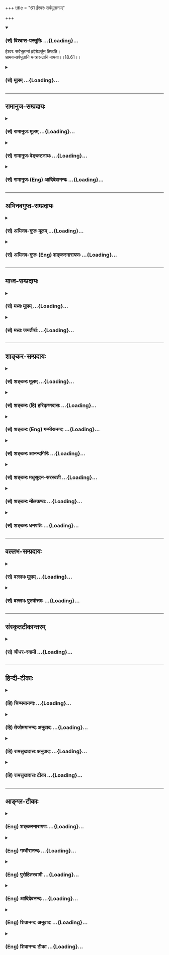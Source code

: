 +++
title = "61 ईश्वरः सर्वभूतानाम्"

+++
<div class="js_include" newlevelforh1="3" title="(सं) विश्वास-प्रस्तुतिः" unfilled url="/purANam_vaiShNavam/mahAbhAratam/06-bhIShma-parva/03-bhagavad-gItA-parva/saMskRtam/vishvAsa-prastutiH/18_moxa-saMnyAsa-yogaH/61_IshvaraH_sarvabhU.md">
<details open><summary><h3>(सं) विश्वास-प्रस्तुतिः ...{Loading}...</h3></summary>

ईश्वरः सर्वभूतानां हृद्देशेऽर्जुन तिष्ठति।  
भ्रामयन्सर्वभूतानि यन्त्रारूढानि मायया।।18.61।।
</details>
</div>
<div class="js_include collapsed" newlevelforh1="3" title="(सं) मूलम्" unfilled url="/purANam_vaiShNavam/mahAbhAratam/06-bhIShma-parva/03-bhagavad-gItA-parva/saMskRtam/mUlam/18_moxa-saMnyAsa-yogaH/61_IshvaraH_sarvabhU.md">
<details><summary><h3>(सं) मूलम् ...{Loading}...</h3></summary>

ईश्वरः सर्वभूतानां हृद्देशेऽर्जुन तिष्ठति।  
भ्रामयन्सर्वभूतानि यन्त्रारूढानि मायया।।18.61।।
</details>
</div>


_________________
## रामानुज-सम्प्रदायः
<div class="js_include collapsed" newlevelforh1="3" title="(सं) रामानुजः मूलम्" unfilled url="/purANam_vaiShNavam/mahAbhAratam/06-bhIShma-parva/03-bhagavad-gItA-parva/saMskRtam/rAmAnujaH/mUlam/18_moxa-saMnyAsa-yogaH/61_IshvaraH_sarvabhU.md">
<details><summary><h3>(सं) रामानुजः मूलम् ...{Loading}...</h3></summary>

।।18.61।।**ईश्वरः** सर्वनियमनशीलो वासुदेवः **सर्वभूतानां हृद्देशे**
सकलप्रवृत्तिनिवृत्तिमूलज्ञानोदये देशे **तिष्ठति।** कथं किं कुर्वन्
तिष्ठति**यन्त्रारूढानि सर्वभूतानि मायया भ्रामयन्** स्वेन एव निर्मितं
देहेन्द्रियावस्थप्रकृत्याख्यं यन्त्रम् आरूढानि सर्वभूतानि स्वकीयया
सत्त्वादिगुणमय्या मायया गुणानुगुणं प्रवर्तयन् तिष्ठति इत्यर्थः। पूर्वम्
अपि एतद् उक्तम्सर्वस्य चाहं हृदि सन्निविष्टो मत्तः स्मृतिर्ज्ञानमपोहनं च
(गीता 15।15) इतिमत्तः सर्वं प्रवर्तते (गीता 10।8) इति च। श्रुतिश्च -- य
आत्मनि तिष्ठन् (शत0 ब्रा0 1।13।1) इत्यादिका। एतन्मायानिवृत्तिहेतुम् आह --

</details>
</div>
<div class="js_include collapsed" newlevelforh1="3" title="(सं) रामानुजः वेङ्कटनाथः" unfilled url="/purANam_vaiShNavam/mahAbhAratam/06-bhIShma-parva/03-bhagavad-gItA-parva/saMskRtam/rAmAnujaH/venkaTanAthaH/18_moxa-saMnyAsa-yogaH/61_IshvaraH_sarvabhU.md">
<details><summary><h3>(सं) रामानुजः वेङ्कटनाथः ...{Loading}...</h3></summary>

  
  
।।18.61।। उक्तार्थस्थापनाय त्वय्युदासीने कथमहं प्रवर्तेय तथात्वे वा कथं
तव सर्वहेतुत्वं इति चोद्यम्ईश्वरः इति श्लोकेन परिह्रियत इत्याह -- सर्वं
हीति। उक्तं स्वभावपारतन्त्र्यमपि मत्प्रयुक्तम् मम च साधारणकारणत्वान्न
कश्चिद्विरोध इति भावः। ईश्वरशब्दस्यात्रेन्द्रादिशब्दवत्
अर्वाचीनेश्वरविषयरूढिशङ्कापरिहाराय यौगिकमर्थमन्वर्थसमाख्यया
स्थापयतिसर्वनियमनशीलो वासुदेव इति। सापेक्षनिरपेक्षयोर्निरपेक्षसम्प्रत्ययः
इति न्यायादीश्वरत्वस्य सर्वविषयत्वं सिद्धम्। तस्य च व्याप्तिमूलत्वं
वासुदेवशब्देन दर्शितम्। वक्तृविषयत्वज्ञापनाय वासुदेवशब्दः।
सर्वेश्वरेणमया इति ह्यधस्ताद्दर्शितम्। सर्वव्याप्तस्य हृद्देशे
विशेषस्थितिवचनं किमर्थं इत्यत आह --
सकलप्रवृत्तिनिवृत्तिमूलज्ञानोदयप्रदेश इति। एतेन हृदयस्थितेःभ्रामयन्
इत्यत्रोपयोगो दर्शितः। ,कथमित्युपकरणाभिप्रायम्मायया इति हि तदुत्तरम्। किं
कुर्वन्निति -- ईश्वरशब्देन नियन्तृतैकनिरूपणीयतया प्रतिपन्नोऽसौ कीदृशं
नियमनं कुर्वन्नित्यर्थः। यन्त्र इत्यादिभ्रामयन् इत्यन्तमेकं वाक्यं
प्रश्नवाक्यादाकृष्टेन तिष्ठतिनाऽन्वेतव्यम्। प्रागुक्तसर्वपरामर्शेन
यन्त्रमायादिशब्दानामर्थं विवृणोति -- स्वेनैव निर्मितमित्यादिना।
भूतशब्देन; हृत्प्रदेशनिर्देशेन; पुरुषप्रवृत्तिविशेषानुगुण्यात्;
अर्थस्वभावेन च यन्त्रशब्दोऽत्र देहेन्द्रियसङ्घातविशेषविषयः। महतः
परमव्यक्तशब्देन निर्दिष्टम्; तत्रैव च शरीरं रथमेव च \[कठो.3।3\] इति
रथाख्ययन्त्रत्वेन रूपितमिति ज्ञापनाय -- देहेन्द्रियावस्थं
प्रकृत्याख्यमित्युक्तम्। तथा च श्रूयते -- सर्वाजीवे सर्वसंस्थे भ्रमन्ते
(बृहन्ते) तस्मिन् हंसो भ्राम्यते ब्रह्मचक्रे। पृथगात्मानं प्रेरितारं च
मत्वा जुष्टस्ततस्तेनामृतत्वमेति \[श्वे.उ.1।6ना.प.9।5\] इति।
एतेनयन्त्रारूढानीव(शां.)इतीवशब्दलोपेन व्याकुर्वन्तो निरस्ताः। स्वकीयेति
-- आदौगुणमयी मम माया \[7।14\] इति ह्युक्तम्। श्रुतिश्च अस्मान्मायी सृजते
विश्वमेतत्तस्मिंश्चान्यो मायया सन्निरुद्धः \[श्वेता.4।9\] मायां तु
प्रकृतिं विद्यान्मायिनं तु महेश्वरम् \[श्वेता.4।10\] इति। जीवस्य
कर्तृत्वादिभङ्गपरिहारायगुणानुगुणमित्युक्तम्। नहि जीवमीश्वरो
भूतावेशन्यायेन प्रवर्तयति; अपितु सत्त्वादिगुणमयान् भावान् पुरस्कृत्य
पूर्वसिद्धवासनाविशेषजनितसङ्गद्वारेणेति न विरोधः। भ्रामयन्;
भ्रमयन्नित्यर्थः। तत्र प्रवृत्तिहेतुतया मोहनमन्तर्नीतं; न तु
शाब्दमित्याह -- प्रवर्तयन्निति। अत्र शब्देन परोक्षव्यपदेशेनापि वक्ता
वासुदेवो निर्दिष्ट इतीममर्थं प्रागुक्तेन द्रढयितुमाह -- पूर्वमपीति। य
आत्मनि तिष्ठन् \[श.ब्रा.14।5।30\] इत्यादिनिर्दिष्टोऽन्तर्यामी
सौबालिक्यामुपनिषदि नारायण इति विशेषितः स एष सर्वभूतान्तरात्माऽपहतपाप्मा
दिव्यो देव एको नारायणः \[सुबालो.7\] इति।  
  

</details>
</div>
<div class="js_include collapsed" newlevelforh1="3" title="(सं) रामानुजः (Eng) आदिदेवानन्दः" unfilled url="/purANam_vaiShNavam/mahAbhAratam/06-bhIShma-parva/03-bhagavad-gItA-parva/saMskRtam/rAmAnujaH/english/AdidevAnandaH/18_moxa-saMnyAsa-yogaH/61_IshvaraH_sarvabhU.md">
<details><summary><h3>(सं) रामानुजः (Eng) आदिदेवानन्दः ...{Loading}...</h3></summary>

18.61 Lord Vasudeva, who is the ruler over all, lives in 'the heart of
all beings,' i.e., in the region from which arises all knowledge which
is at the root of all secular and spiritual activities. How and doing
what does He exist; He exists enabling, by His Maya (power), 'all beings
who are mounted, as it were, on the machine Prakrti' in the form of body
and senses created by Himself, to act in accordance with their Gunas of
Sattva and others. It was already expressed in 'And I am seated in the
hearts of all. From Me are memory, knowledge and their removal also'
(15.15) and in 'From Me proceed everything' (10.8). The Srutis also
proclaim 'He who, dwelling in the self' (Br. U. Madh., 3.7.22). He now
explains the way to get rid of the Maya:

</details>
</div>


_________________
## अभिनवगुप्त-सम्प्रदायः
<div class="js_include collapsed" newlevelforh1="3" title="(सं) अभिनव-गुप्तः मूलम्" unfilled url="/purANam_vaiShNavam/mahAbhAratam/06-bhIShma-parva/03-bhagavad-gItA-parva/saMskRtam/abhinava-guptaH/mUlam/18_moxa-saMnyAsa-yogaH/61_IshvaraH_sarvabhU.md">
<details><summary><h3>(सं) अभिनव-गुप्तः मूलम् ...{Loading}...</h3></summary>

।।18.61 -- 18.62।। ईश्वर इति। तमेवेति। एष ईश्वरः परमात्मा अवश्यं शरणत्वेन
ग्राह्यः। तत्र हि अधिष्ठातरि कर्तरि +++(omits कर्तरि )+++ बोद्धरि स्वात्ममये
विमृष्टे +++(;N विस्पष्टे )+++ ; न कर्माणि स्थतिभाञ्जि भवन्ति। न हि
निशिततरनखरकोटिविदारितसमदकरिकरटगलितमुक्ताफलनिकरपरिकरप्रकाशितप्रतापमहसि (
omits -- परिकर -- ) सिंहकिशोरके गुहामधितिष्ठति चपलमनसो
विद्रवणमात्रबलशालिनो हरिणपोतकाः +++(K हिरण -- )+++ स्वैरं
स्वव्यापारपरिशीलनापटुभावमवलंबन्ते इति। तमेव शरणं गच्च्छइत्युपक्रम्य
मत्प्रसादात् इति निर्वाहवाक्यमभिदधत् भगवान् परमात्मानम् ईश्वरं वासुदेवं
च एकतया योजयति इति।

</details>
</div>
<div class="js_include collapsed" newlevelforh1="3" title="(सं) अभिनव-गुप्तः (Eng) शङ्करनारायणः" unfilled url="/purANam_vaiShNavam/mahAbhAratam/06-bhIShma-parva/03-bhagavad-gItA-parva/saMskRtam/abhinava-guptaH/english/shankaranArAyaNaH/18_moxa-saMnyAsa-yogaH/61_IshvaraH_sarvabhU.md">
<details><summary><h3>(सं) अभिनव-गुप्तः (Eng) शङ्करनारायणः ...{Loading}...</h3></summary>

18.61 See Comment under 18.62

</details>
</div>


_________________
## माध्व-सम्प्रदायः
<div class="js_include collapsed" newlevelforh1="3" title="(सं) मध्वः मूलम्" unfilled url="/purANam_vaiShNavam/mahAbhAratam/06-bhIShma-parva/03-bhagavad-gItA-parva/saMskRtam/madhvaH/mUlam/18_moxa-saMnyAsa-yogaH/61_IshvaraH_sarvabhU.md">
<details><summary><h3>(सं) मध्वः मूलम् ...{Loading}...</h3></summary>

।।18.61।। Sri Madhvacharya did not comment on this sloka.

</details>
</div>
<div class="js_include collapsed" newlevelforh1="3" title="(सं) मध्वः जयतीर्थः" unfilled url="/purANam_vaiShNavam/mahAbhAratam/06-bhIShma-parva/03-bhagavad-gItA-parva/saMskRtam/madhvaH/jayatIrthaH/18_moxa-saMnyAsa-yogaH/61_IshvaraH_sarvabhU.md">
<details><summary><h3>(सं) मध्वः जयतीर्थः ...{Loading}...</h3></summary>

।।18.61।। Sri Jayatirtha did not comment on this sloka.

</details>
</div>


_________________
## शाङ्कर-सम्प्रदायः
<div class="js_include collapsed" newlevelforh1="3" title="(सं) शङ्करः मूलम्" unfilled url="/purANam_vaiShNavam/mahAbhAratam/06-bhIShma-parva/03-bhagavad-gItA-parva/saMskRtam/shankaraH/mUlam/18_moxa-saMnyAsa-yogaH/61_IshvaraH_sarvabhU.md">
<details><summary><h3>(सं) शङ्करः मूलम् ...{Loading}...</h3></summary>

।।18.61।। -- **ईश्वरः** ईशनशीलः नारायणः **सर्वभूतानां** सर्वप्राणिनां
**हृद्देशे** हृदयदेशे **अर्जुन** शुक्लान्तरात्मस्वभावः विशुद्धान्तःकरणः
-- अहश्च कृष्णमहरर्जुनं च (ऋ. सं. 6।9।1) इति दर्शनात् -- **तिष्ठति**
स्थितिं लभते। तेषु सः कथं तिष्ठतीति; आह -- **भ्रामयन्** भ्रमणं कारयन्
**सर्वभूतानि यन्त्रारूढानि** यन्त्राणि आरूढानि अधिष्ठितानि इव -- इति
इवशब्दः अत्र द्रष्टव्यः -- यथा दारुकृतपुरुषादीनि यन्त्रारूढानि।
**मायया** च्छद्मना भ्रामयन् तिष्ठति इति संबन्धः।।

</details>
</div>
<div class="js_include collapsed" newlevelforh1="3" title="(सं) शङ्करः (हि) हरिकृष्णदासः" unfilled url="/purANam_vaiShNavam/mahAbhAratam/06-bhIShma-parva/03-bhagavad-gItA-parva/saMskRtam/shankaraH/hindI/harikRShNadAsaH/18_moxa-saMnyAsa-yogaH/61_IshvaraH_sarvabhU.md">
<details><summary><h3>(सं) शङ्करः (हि) हरिकृष्णदासः ...{Loading}...</h3></summary>

।।18.61।। क्योंकि --, हे अर्जुन ईश्वर अर्थात् सबका शासन करनेवाला नारायण
समस्त प्राणियोंके हृदयदेशमें स्थित है। जो शुक्ल स्वच्छशुद्ध
अन्तरात्मास्वभाववाला हो अर्थात् पवित्र अन्तःकरणयुक्त हो उसका नाम अर्जुन
है क्योंकि,अहश्च कृष्णमहरर्जुनं च इस कथनमें अर्जुनशब्द शुद्धताका वाचक
देखा गया है। वह ( ईश्वर ) कैसे स्थित है सो कहते हैं -- समस्त
प्राणियोंको; यन्त्रपर आरूढ़ हुईचढ़ी हुई कठपुतलियोंकी भाँति; भ्रमाता हुआ
-- भ्रमण कराता हुआ स्थित है। यहाँ इव ( भाँति ) शब्द अधिक समझना चाहिये;
अर्थात् जैसे यन्त्रपर आरूढ़ कठपुतली आदिको ( खिलाड़ी ) मायासे भ्रमाता हुआ
स्थित रहता है; उसी तरह ईश्वर सबके हृदयमें स्थित है; इस प्रकार इसका
सम्बन्ध है।

</details>
</div>
<div class="js_include collapsed" newlevelforh1="3" title="(सं) शङ्करः (Eng) गम्भीरानन्दः" unfilled url="/purANam_vaiShNavam/mahAbhAratam/06-bhIShma-parva/03-bhagavad-gItA-parva/saMskRtam/shankaraH/english/gambhIrAnandaH/18_moxa-saMnyAsa-yogaH/61_IshvaraH_sarvabhU.md">
<details><summary><h3>(सं) शङ्करः (Eng) गम्भीरानन्दः ...{Loading}...</h3></summary>

18.61 Arjuna, O Arjuna-one whose self is naturally white (pure), i.e.
one possessing a pure internal organ. This follows from the Vedic text,
'The day is dark and the day is arjuna (white) (Rg. 6.9.1). Isvarah, the
Lord , Narayana the Ruler; tisthati, resides, remains seated; hrd-dese,
in the region of the heart; sarva-bhutanam, of all creatures, of all
living beings. How does He reside; In answer the Lord says: bhramayan,
revolving; mayaya, through Maya, through delusion; sarva-bhutani, all
the creatures; as though yantra-arudhani, mounted on a machine-like man'
etc., made of wood, mounted on a machine. The word iva (as though) has
to be thus understood here. Bhramayan, revolving, is to be connected
with tisthati, resides (conveying the idea, 'resides৷৷.while
revolving').

</details>
</div>
<div class="js_include collapsed" newlevelforh1="3" title="(सं) शङ्करः आनन्दगिरिः" unfilled url="/purANam_vaiShNavam/mahAbhAratam/06-bhIShma-parva/03-bhagavad-gItA-parva/saMskRtam/shankaraH/AnandagiriH/18_moxa-saMnyAsa-yogaH/61_IshvaraH_sarvabhU.md">
<details><summary><h3>(सं) शङ्करः आनन्दगिरिः ...{Loading}...</h3></summary>

।।18.61।। इतोऽपि त्वया युद्धं कर्तव्यमेवेत्याह -- **यस्मादिति।**
अर्जुनशब्दस्योक्तार्थत्वे श्रुतिमुदाहरति -- **अहश्चेति।**अहश्च
कृष्णमहरर्जुनं च विवर्तेते रजसी वेद्याभिः इत्यत्र
किंचिदहस्तावत्कृष्णमस्वच्छं कलुषितमिव लक्ष्यते
किंचित्पुनरहरर्जुनमतिस्वच्छं शुद्धस्वभावमुपलभ्यते। एवमर्जुनशब्दस्य
शुक्लशब्दपर्यायतया प्रयोगदर्शनादुक्तार्थत्वमुचितमित्यर्थः।
यन्त्रारूढानीवेति कथमुच्यते तत्राह -- **इवशब्द इति।** तदेव प्रपञ्चयति --
**यथेति।** दारुमयानि यन्त्राणि यथा लौकिको मायावी मायया भ्रामयन्वर्तते
तथेश्वरोऽपि सर्वाणि भूतानि भ्रामयन्नेव हृदये तिष्ठतीत्यर्थः।

</details>
</div>
<div class="js_include collapsed" newlevelforh1="3" title="(सं) शङ्करः मधुसूदन-सरस्वती" unfilled url="/purANam_vaiShNavam/mahAbhAratam/06-bhIShma-parva/03-bhagavad-gItA-parva/saMskRtam/shankaraH/madhusUdana-sarasvatI/18_moxa-saMnyAsa-yogaH/61_IshvaraH_sarvabhU.md">
<details><summary><h3>(सं) शङ्करः मधुसूदन-सरस्वती ...{Loading}...</h3></summary>

।।18.61।। स्वभावाधीनतामुक्त्वेश्वराधीनतां विवृणोति -- ईश्वर इति। ईश्वर
ईशनशीलो नारायणः सर्वान्तर्यामीयः पृथिव्यां तिष्ठन्पृथिव्या अन्तरो यं
पृथिवी न वेद यस्य पृथिवी शरीरं यः पृथिवीमन्तरो यमयति। यच्च
किंचिज्जगत्सर्वं दृश्यते श्रूयतेऽपि वा। अन्तर्बहिश्च तत्सर्वं व्याप्य
नारायणः स्थितः इत्यादिश्रुतिसिद्धः सर्वभूतानां सर्वेषां प्राणिनां
हृद्देशेऽन्तःकरणे तिष्ठति सर्वव्यापकोऽपि तत्राभिव्यज्यते
सप्तद्वीपाधिपतिरिव राम उत्तरकोसलेषु। हेऽर्जुन हे शुक्ल शुद्धान्तःकरण;
एतादृशमीश्वरं त्वं ज्ञातुं योग्योसीति द्योत्यते। किं कुर्वंस्तिष्ठति
भ्रामयन्नितस्ततश्चालयन् सर्वभूतानि परतन्त्राणि मायया छद्मना
यन्त्रारूढानीव सूत्रसंचारादियन्त्रमारूढानि
दारुनिर्मितपुरुषादीन्यत्यन्तपरतन्त्राणि यथा मायावी भ्रामयति
तद्वदित्यर्थशेषः।

</details>
</div>
<div class="js_include collapsed" newlevelforh1="3" title="(सं) शङ्करः नीलकण्ठः" unfilled url="/purANam_vaiShNavam/mahAbhAratam/06-bhIShma-parva/03-bhagavad-gItA-parva/saMskRtam/shankaraH/nIlakaNThaH/18_moxa-saMnyAsa-yogaH/61_IshvaraH_sarvabhU.md">
<details><summary><h3>(सं) शङ्करः नीलकण्ठः ...{Loading}...</h3></summary>

।।18.61।। कोऽसौ परो यद्वशेऽहमस्मीत्यत आह -- **ईश्वर इति।** ईश्वर
ईशनशीलोऽन्तर्यामी पृथिव्यादीनामस्माकं च सर्वभूतानां सर्वप्राणिनां
हृद्देशे बुद्धिगुहायां सर्वप्राणिप्रवर्तकस्तिष्ठति। कीदृशः। सर्वभूतानि
भ्रामयन्नूर्ध्वाधोमार्गेषु संचारयन् काष्ठपुत्तिका इव सूत्रधारः
यन्त्रारूढानि यन्त्रमिव यन्त्रं उत्क्रमणादिसाधनं सर्वप्राणाद्यात्मकं
लिङ्गं तदारूढानि मायया स्वशक्त्या भ्रामयन्निति संबन्धः। हे अर्जुन शुक्ल
विशुद्धान्तःकरण; सेश्वरोऽसीति भावः। अत्राहंकारपूर्वकं यः कर्म करोति यश्च
ईश्वरपरवशोऽहंकरोमीति बुद्ध्या करोति तयोरत्यन्तवैलक्षण्यप्रदर्शनार्थो
मन्त्रो भाष्ये उदाहृतःअहश्च कृष्णमहरर्जुनं च विवर्तेते रजसी वेद्याभिः
इति भारद्वाजार्षंअहश्च कृष्णमहरर्जुनं चइत्याग्निमारुतस्य प्रतिपत् इति
ब्राह्मणेन आग्निमारुते शस्त्रे विनियुक्ता प्रथमेयमृक्। यस्मिन् दिवसे
सोमः सूयते यागार्थं तदेव जन्मसाफल्यदिनं मुख्यमहःशब्दवाच्यम्। अन्यत्तु
दिनमदिनमेव निष्फलत्वात्। तथा च स्मृतिःदशभिर्जन्मभिर्वेदा आधानं
शतजन्मभिः। सहस्रैर्जन्मभिः सोमं ब्राह्मण्यं पातुमर्हति इति सोमयागस्य
दौर्लभ्यं दर्शयति। तदयमहःशब्दः कालवचनोऽपि सौम्ये कर्मणि वर्तते। यथा
दर्शपौर्णमासशब्दौ। तत्रैवं सति अहः यागः कृष्णं अविदुषा कृतं अप्रकाशमिव
भवति। तथाऽहरर्जुनं स्वच्छं तदेव विदुषा कृतं प्रकाशरूपमिव भवति। ते एते
उभे अपि विद्वदविद्वत्कृते अहनी रजसी प्रवृत्तिरूपत्वात् रजोगुणकार्ये अपि
वेद्याभिर्विद्याभिः कर्माङ्गावबद्धोपासनारूपा वा परमेश्वरे
सर्वकर्मार्पणरूपा वा अहंकरोमीत्यभिमानरूपा वा विद्या विज्ञानानि
ताभिर्विवर्तेते वैपरीत्येन वर्तेते। सोपासनं कर्म श्वेतं
परमात्मतत्त्वप्रकाशकं बन्धविच्छेदहेतुः; मूढकृतं कर्म कृष्णं स्वरूपावरकं
बन्धहेतुरित्यर्थः। तदेवं भगवान् पार्थं अर्जुनेति संबोधयन् एतस्य
स्वच्छान्तःकरणत्वद्योतनेन शुक्ले धर्मेऽधिकारं दर्शयति।

</details>
</div>
<div class="js_include collapsed" newlevelforh1="3" title="(सं) शङ्करः धनपतिः" unfilled url="/purANam_vaiShNavam/mahAbhAratam/06-bhIShma-parva/03-bhagavad-gItA-parva/saMskRtam/shankaraH/dhanapatiH/18_moxa-saMnyAsa-yogaH/61_IshvaraH_sarvabhU.md">
<details><summary><h3>(सं) शङ्करः धनपतिः ...{Loading}...</h3></summary>

।।18.61।। स्वभावपारातन्त्र्यमुक्त्वेदानीमन्तर्यामिपारतन्त्र्यमाह। ईश्वर
ईशनशीलः नारायणः सर्वभूतानां सर्वप्राणिनां हृद्देशे तिष्ठति सर्वत्र
स्थितोऽपि हृदयेऽभिवक्ततया तिष्ठति। अहश्च कृष्णमहरर्जुनं च इति श्रुतौ
अर्जुनशब्दस्य शुक्लशब्दापर्यायताय प्रयोगदर्शनात् शुक्लान्तरात्मस्वभावो
विशुद्धन्तःकरणोऽर्जुनस्तं संबोधयन्नर्जुनस्य तवाविवेकेन निबन्धनं
स्वस्वातन्त्र्याध्यारोफणं नोचतम्; किंतु ईश्वरप्रेरितः सर्वं करोमीति
परिज्ञानमिति सूचयति। किं कुर्वन् तिष्ठतीत्याकाङ्क्षायामाह -- भ्रामयन्
भ्रमणं कारयन् सर्वभूतानि यन्त्रारुढानि यन्त्राण्यारुढान्यधिष्ठितानीव यथा
मायावी दारुकृतपुरुषादीनि यन्त्रारुढानि मायया छद्मना भ्रामयंस्तिष्ठति
तद्वदीश्वरो यन्त्रसदृश शरीरारुढानि भूतानीत्यर्थः।

</details>
</div>


_________________
## वल्लभ-सम्प्रदायः
<div class="js_include collapsed" newlevelforh1="3" title="(सं) वल्लभः मूलम्" unfilled url="/purANam_vaiShNavam/mahAbhAratam/06-bhIShma-parva/03-bhagavad-gItA-parva/saMskRtam/vallabhaH/mUlam/18_moxa-saMnyAsa-yogaH/61_IshvaraH_sarvabhU.md">
<details><summary><h3>(सं) वल्लभः मूलम् ...{Loading}...</h3></summary>

।।18.61।। इदानीं प्राकृतभूतजातनियन्तृरूपेण मया सर्वं भूतजातं
प्राकृतकर्मानुगुणलीलया प्रकृत्यनुवर्त्तने नियमितं भवतीति
ब्रह्मसूत्रसिद्धान्तमाह -- ईश्वर इति। ईश्वरः सर्वनियमनशीलो वासुदेवः
सर्वेषां प्राकृतानां भूतानां लीलयोच्चनीचभावेन स्वात्मना सृष्टानां
प्रकृत्या संसृष्टानां आब्रह्मस्तम्बपर्यन्तानां हृद्देशे हृदयाकाशे
तिष्ठति। तत्रान्तर्यामिस्वरूपेण स्थितोऽपि निर्लेप इत्याशयेनेश्वर
इत्युक्तम्। उपाधिस्थाने स्थितस्य तदसंस्पृष्टत्वमीश्वरत्वादित्यर्थः। अतएव
आकाशवत्सर्वगतः \[शां.उ.2।1।3\] एको देवः सर्वभूतेषु गूढः ৷৷. साक्षी चेता
केवलो निर्गुणश्च \[श्वेता.6।11ब्रह्मो.3गोपालो.3।19राधो.4।1\] इति
श्रूयते। स च चेताः स्वयम्प्रकाशकः स्वप्रकाशश्च प्रदीपवत् यन्त्रारूढानि
यन्त्रे इवारूढानि मायया भ्रामयन् भवति। भ्रामणं हि प्रेरणं; यन्त्रं च
स्वनिर्मितं देहेन्द्रियादिरूपं; तत्रारूढांश्चेतनांस्तद्गुणानुगुण्येन
प्रवर्त्तयंस्तिष्ठति। इदं चसर्वस्य चाऽहं हृदि सन्निविष्टः \[15।15\]
इत्यस्य भाष्यरूपम्।

</details>
</div>
<div class="js_include collapsed" newlevelforh1="3" title="(सं) वल्लभः पुरुषोत्तमः" unfilled url="/purANam_vaiShNavam/mahAbhAratam/06-bhIShma-parva/03-bhagavad-gItA-parva/saMskRtam/vallabhaH/puruShottamaH/18_moxa-saMnyAsa-yogaH/61_IshvaraH_sarvabhU.md">
<details><summary><h3>(सं) वल्लभः पुरुषोत्तमः ...{Loading}...</h3></summary>

  
  
।।18.61।। नन्वीश्वराज्ञाव्यतिरेकेण प्रकृतिकर्मणोः कथं तथात्वं इत्यत आह --
ईश्वर इति। हे अर्जुन वृक्षजातीयनामत्वेन ज्ञानानर्ह ईश्वरो
नियामकस्तत्त्वेन सर्वभूतानां हृद्देशे हृदयमध्ये तिष्ठति मायया सर्वभूतानि
यन्त्रारूढानि शरीरारूढानि भ्रामयँस्तिष्ठति यथा दारुयन्त्रारूढानि
कृत्रिमभूतानि सूत्रधारश्चालयति तथा मायया भ्रामयंस्तिष्ठतीति वाऽर्थः। अत
ईश्वरप्रेरितानेव प्रकृतिः कर्म च साधकतया प्रेरयतीत्यर्थः।  
  

</details>
</div>


_________________
## संस्कृतटीकान्तरम्
<div class="js_include collapsed" newlevelforh1="3" title="(सं) श्रीधर-स्वामी" unfilled url="/purANam_vaiShNavam/mahAbhAratam/06-bhIShma-parva/03-bhagavad-gItA-parva/saMskRtam/shrIdhara-svAmI/18_moxa-saMnyAsa-yogaH/61_IshvaraH_sarvabhU.md">
<details><summary><h3>(सं) श्रीधर-स्वामी ...{Loading}...</h3></summary>

।।18.61।। तदेवं श्लोकद्वयेन साङ्ख्यादिमतेन प्रकृतिपारतन्त्र्यं
स्वभावपारतन्त्र्यं कर्मपारतन्त्र्यं चोक्तम्। इदानीं स्वमतमाह **-- ईश्वर
इति द्वाभ्याम्।** सर्वभूतानां हृदयमध्ये ईश्वरोऽन्तर्यामी तिष्ठति। किं
कुर्वन् सर्वाणि भूतानि मायया निजशक्त्या भ्रामयन् तत्तत्कर्मसु प्रवर्तयन्
यथा दारुयन्त्रमारूढानि कृत्रिमाणि भूतानि सूत्रधारो लोके भ्रामयति
तद्वदित्यर्थः। यद्वा यन्त्राणि शरीराणि आरूढानि भूतानि देहाभिमानिनो
जीवान् भ्रामयन्नित्यर्थः। तथाच श्वेताश्वतराणां मन्त्रःएको देवः
सर्वभूतेषु गूढः सर्वव्यापी सर्वभूतान्तरात्मा। कर्माध्यक्षः
सर्वभूताधिवासः साक्षी चेता केवलो निर्गुणश्च इति। अन्तर्यामिब्राह्मणं चय
आत्मनि तिष्ठन्नात्मानमन्तरो यमयति यमात्मा न वेद यस्यात्मा शरीरं एष त
आत्मान्तर्याम्यमृतः इत्यादि।

</details>
</div>


_________________
## हिन्दी-टीकाः
<div class="js_include collapsed" newlevelforh1="3" title="(हि) चिन्मयानन्दः" unfilled url="/purANam_vaiShNavam/mahAbhAratam/06-bhIShma-parva/03-bhagavad-gItA-parva/hindI/chinmayAnandaH/18_moxa-saMnyAsa-yogaH/61_IshvaraH_sarvabhU.md">
<details><summary><h3>(हि) चिन्मयानन्दः ...{Loading}...</h3></summary>

।।18.61।। भगवान् श्रीकृष्ण का उपदेश सुस्पष्ट एवं सर्वथा सन्देह रहित है।
गीताचार्य कहते हैं; मेरा स्मरण ईश्वर अर्थात् सम्पूर्ण विश्व के शासक के
रूप में करो। ईश्वर ही नियामक और नियन्ता है। उसकी उपस्थिति में ही जगत् की
समस्त घटनाएं घट सकती हैं; अन्यथा नहीं। जैसै कि वाष्प इंजन का ईश्वर वाष्प
है; जिसके बिना इंजन में गति नहीं आ सकती। ईश्वर का स्मरण केवल सगुणसाकार
अर्थात् शक्ति के मानवीय रूप में ही नहीं करना चाहिये; जैसे कैलाशपति;
शिवजी; या वैकुण्ठवासी विष्णु या स्वर्ग में स्थित पिता के रूप में। ईश्वर
तो भूतमात्र के हृदय में निवास कर रहा अंतरयामी है। इसकी पहचान हृदय में ही
हो सकती है। जिस प्रकार विशाल महानगरी में किसी व्यक्ति से मिलने के लिये
उसके निवासस्थान का पता बताया जाता है; उसी प्रकार; यहाँ; भगवान् श्रीकृष्ण
अपना स्थानीय पता बता रहे हैंहृदय शब्द से तात्पर्य शारीरिक अंग रूप हृदय
से नहीं है। दर्शनशास्त्र में हृदय का अर्थ लाक्षणिक है; शाब्दिक नहीं।
प्रेम; करुणा; धृति; उत्साह; स्नेह; कोमलता; क्षमा; उदारता जैसे दैवी गुणों
से सम्पन्न मन ही हृदय कहलाता है। परमेश्वर ही चेतनता और शक्ति का स्रोत
है; जो अपनी शक्ति प्राणीमात्र को प्रदान करता है। समस्त प्राणी ईश्वर के
ही चारों ओर इस प्रकार घूमते रहते हैं; जैसे कठपुतलियां किसी के हाथों में
बन्धी खेल करती है। कठपुतलियों की अपनी कोई सार्मथ्य; शक्ति या भावना नहीं
होती; वे जो कुछ खेल करती दिखाई देती हैं; वह सब अदृश्य हाथ की शक्ति है जो
उन कठपुतलियों को धारण किये रहता है। पारमर्थिक दृष्टि से; ईश्वर का अर्थ
चैतन्यस्वरूप ब्रह्म है। इस चैतन्य के सम्बन्ध से ही शरीर; मन आदि जड़
उपाधियाँ कार्य करने में सक्षम होती हैं। अन्यथा; जड़ पदार्थ में स्वयं न
कर्म करने की शक्ति है और न वस्तुओं को जानने की। इस दृष्टि से इस श्लोक का
अर्थ यह होगा कि चैतन्यस्वरूप आत्मा की उपस्थिति में प्राणीमात्र अपनेअपने
स्वभाव के अनुसार यत्रतत्र भ्रमण करते रहते हैं। इसी तथ्य को यहाँ इस
प्रकार कहा गया है कि ईश्वर अपनी माया से भूतमात्र को घुमाता है। इसी श्लोक
का दूसरा अर्थ निम्न प्रकार से होगा। समष्टि माया में व्यक्त चैतन्यस्वरूप
परमात्मा ही ईश्वर कहलाता है; जो सर्वज्ञसर्वशक्तिमान् है। वह ईश्वर अपनी
माया से समस्त जीवों को घुमाता है इसका अर्थ यह हुआ कि वह ईश्वर समस्त
जीवों को उनके कर्मानुसार फल प्रदान करता है। ईश्वर के बिना व्यष्टि जीवों
का अस्तित्व संभव ही नहीं है। समस्त जीवों को कर्म और ज्ञान की शक्तियां
ईश्वर से ही प्राप्त होती हैं। इस प्रकार; वेदान्त के सिद्धांत को समझकर इस
श्लोक के अध्ययन से यहाँ प्रयुक्त रूपक का अर्थ स्पष्ट हो जाता है।

</details>
</div>
<div class="js_include collapsed" newlevelforh1="3" title="(हि) तेजोमयानन्दः अनुवादः" unfilled url="/purANam_vaiShNavam/mahAbhAratam/06-bhIShma-parva/03-bhagavad-gItA-parva/hindI/tejomayAnandaH/anuvAdaH/18_moxa-saMnyAsa-yogaH/61_IshvaraH_sarvabhU.md">
<details><summary><h3>(हि) तेजोमयानन्दः अनुवादः ...{Loading}...</h3></summary>

।।18.61।। हे अर्जुन (मानों किसी) यन्त्र पर आरूढ़ समस्त भूतों को ईश्वर
अपनी माया से घुमाता हुआ (भ्रामयन्) भूतमात्र के हृदय में स्थित रहता
है।।  
  

</details>
</div>
<div class="js_include collapsed" newlevelforh1="3" title="(हि) रामसुखदासः अनुवादः" unfilled url="/purANam_vaiShNavam/mahAbhAratam/06-bhIShma-parva/03-bhagavad-gItA-parva/hindI/rAmasukhadAsaH/anuvAdaH/18_moxa-saMnyAsa-yogaH/61_IshvaraH_sarvabhU.md">
<details><summary><h3>(हि) रामसुखदासः अनुवादः ...{Loading}...</h3></summary>

।।18.61।। हे अर्जुन ! ईश्वर सम्पूर्ण प्राणियोंके हृदयमें रहता है और अपनी
मायासे शरीररूपी यन्त्रपर आरूढ़ हुए सम्पूर्ण प्राणियोंको (उनके स्वभावके
अनुसार) भ्रमण कराता रहता है।

</details>
</div>
<div class="js_include collapsed" newlevelforh1="3" title="(हि) रामसुखदासः टीका" unfilled url="/purANam_vaiShNavam/mahAbhAratam/06-bhIShma-parva/03-bhagavad-gItA-parva/hindI/rAmasukhadAsaH/TIkA/18_moxa-saMnyAsa-yogaH/61_IshvaraH_sarvabhU.md">
<details><summary><h3>(हि) रामसुखदासः टीका ...{Loading}...</h3></summary>

।।18.61।।***व्याख्या --***  **ईश्वरः सर्वभूतानां ৷৷. यन्त्रारूढानि
मायया --** इसका तात्पर्य यह है कि जो ईश्वर सबका शासक; नियामक; सबका
भरणपोषण करनेवाला और निरपेक्षरूपसे सबका संचालक है; वह अपनी,शक्तिसे उन
प्राणियोंको घुमाता है; जिन्होंने शरीरको मैं औरमेरा मान रखा है।  
  
जैसे; विद्युत्शक्तिसे संचालित यन्त्र -- रेलपर कोई आरूढ़ हो जाता है; चढ़
जाता है तो उसको परवशतासे रेलके अनुसार ही जाना पड़ता है। परन्तु जब वह
रेलपर आरूढ़ नहीं रहता; नीचे उतर जाता है; तब उसको रेलके अनुसार नहीं जाना
पड़ता। ऐसे ही जबतक मनुष्य शरीररूपी यन्त्रके साथ मैं और मेरेपनका समबन्ध
रखता है; तबतक ईश्वर उसको उसके स्वभाव **(टिप्पणी प₀ 962)** के अनुसार
संचालित करता रहता है और वह मनुष्य जन्ममरणरूप संसारके चक्रमें घूमता रहता
है। शरीरके साथ मैंमेरेपनका सम्बन्ध होनेसे ही रागद्वेष पैदा होते हैं;
जिससे स्वभाव अशुद्ध हो जाता है। स्वभावके अशुद्ध होनेपर मनुष्य प्रकृति
अर्थात् स्वभावके परवश हो जाता है। परन्तु शरीरसे सर्वथा सम्बन्धविच्छेद
होनेपर जब स्वभाव रागद्वेषसे रहित अर्थात् शुद्ध हो जाता है; तब प्रकृतिकी
परवशता नहीं रहती। प्रकृति(स्वभाव)की परवशता न रहनेसे ईश्वरकी माया उसको
संचालित नहीं करती। अब यहाँ यह शङ्का होती है कि जब ईश्वर ही हमारेको भ्रमण
करवाता है; क्रिया करवाता है; तब यह काम करना चाहिये और यह काम नहीं करना
चाहिये -- ऐसी स्वतंन्त्रता कहाँ रही क्योंकि यन्त्रारूढ़ होनेके कारण हम
यन्त्रके और यन्त्रके संचालक ईश्वरके अधीन हो गये; परतन्त्र हो गये; फिर
यन्त्रका संचालक (प्रेरक) जैसा करायेगा; वैसा ही होगा इसका समाधान इस
प्रकार इस प्रकार है -- जैसे; बिजलीसे संचालित होनेवाले यन्त्र अनेक तरहके
होते हैं। एक ही बिजलीसे संचालित होनेपर भी किसी यन्त्रमें बर्फ जम जाती है
और किसी यन्त्रमें अग्नि जल जाती है अर्थात् उनमें एकदूसरेसे बिलकुल
विरुद्ध काम होता है। परन्तु बिजलीका यह आग्रह नहीं रहता कि मैं तो केवल
बर्फ ही जमाऊँगी अथवा केवल अग्नि ही जलाऊँगी। यन्त्रोंका भी ऐसा आग्रह नहीं
रहता कि हम तो केवल बर्फ ही जमायेंगे अथवा केवल अग्नि ही जलायेंगे;
प्रत्युत यन्त्र बनानेवाले कारीगरने यन्त्रोंको जैसा बना दिया है; उसके
अनुसार उनमें स्वाभाविक ही बर्फ जमती है और अग्नि जलती है। ऐसे ही मनुष्य;
पशु; पक्षी; देवता; यक्ष राक्षस आदि जितने भी प्राणी हैं; सब शरीररूपी
यन्त्रोंपर चढ़े हुए हैं और उन सभी यन्त्रोंको ईश्वर संचालित करता है। उन
अलगअलग शरीरोँमें भी जिस शरीरमें जैसा स्वभाव है; उस स्वभावके अनुसार वे
ईश्वरसे प्रेरणा पाते हैं और कार्य करते हैं। तात्पर्य यह है कि उन
शरीरोंसे मैंमेरेपनका सम्बन्ध माननेवालेका जैसा (अच्छा या मन्दा) स्वभाव
होता है; उससे वैसी ही क्रियाएँ होती हैं। अच्छे स्वभाववाले (सज्जन)
मनुष्यके द्वारा श्रेष्ठ क्रियाएँ होती हैं और मन्दे स्वभाववाले (दुष्ट)
मनुष्यके द्वारा खराब क्रियाएँ होती हैं। इसलिये अच्छी या मन्दी क्रियाओंको
करानेमें ईश्वरका हाथ नहीं है; प्रत्युत खुदके बनाये हुए अच्छे या मन्दे
स्वभावका ही हाथ है। जैसे बिजली यन्त्रके स्वभावके अनुसार ही उसका संचालन
करती है; ऐसे ही ईश्वर प्राणीके (शरीरमें स्थित) स्वभावके अनुसार उसका
संचालन करते हैं। जैसा स्वभाव होगा; वैसे ही कर्म होंगे। इसमें एक बात
विशेष ध्यान देनेकी है कि स्वभावको सुधारनेमें और बिगाड़नेमें सभी मनुष्य
स्वतन्त्र हैं; कोई भी परतन्त्र नहीं है। परन्तु पशु; पक्षी; देवता आदि
जितने भी मनुष्येतर प्राणी हैं; उनमें अपने स्वभावको सुधारनेका न अधिकार है
और न स्वतन्त्रता ही है। मनुष्यशरीर अपना उद्धार करनेके लिये ही मिला है;
इसलिये इसमें अपने स्वभावको सुधारनेका पूरा अधिकार; पूरी स्वतन्त्रता है।
उस स्वतन्त्रताका सदुपयोग करके स्वभाव सुधारनेमें और स्वतन्त्रताका
दुरुपयोग करके स्वभाव बिगाड़नेमें मनुष्य स्वयं ही हेतु है। ईश्वर सम्पूर्ण
प्राणियोंके हृदयदेशमें रहता है -- यह कहनेका तात्पर्य है कि जैसे
पृथ्वीमें सब जगह जल रहनेपर भी जहाँ कुआँ होता है; वहींसे जल प्राप्त होता
है ऐसे ही परमात्मा सब जगह समान रीतिसे परिपूर्ण होते हुए भी हृदयमें
प्राप्त होते हैं अर्थात् हृदय सर्वव्यापी परमात्माकी प्राप्तिका विशेष
स्थान है। ऐसे ही तीसरे अध्यायमें सर्वव्यापी परमात्माको यज्ञ(निष्कामकर्म)
में स्थित बताया गया है **तस्मात्सर्वगतं ब्रह्म नित्यं यज्ञे**
प्रतिष्ठितम् **(गीता 3। 15)।**विशेष बातसाधककी प्रायः यह भूल होती है कि
वह भजन; कीर्तन; ध्यान आदि करते हुए भी भगवान् दूर हैं वे अभी नहीं मिलेंगे
यहाँ नहीं मिलेंगे अभी मैं योग्य नहीं हूँ भगवान्की कृपा नहीं है आदि
भावनाएँ बनाकर भगवान्की दूरीकी मान्यता ही दृढ़ करता रहता है। इस जगह
साधकको यह सावधानी रखनी चाहिये कि जब भगवान् सभी प्राणियोंमें मौजूद हैं तो
मेरेमें भी हैं। वे सर्वत्र व्यापक हैं तो मैं जो जप करता हूँ उस जपमें भी
भगवान् हैं मैं श्वास लेता हूँ तो उस श्वासमें भी भगवान् हैं मेरे मनमें भी
भगवान् हैं; बुद्धिमें भी भगवान् हैं मैं जो मैंमैं कहता हूँ; उस मैं में
भी भगवान् हैं। उस मैं का जो आधार है; वह अपना स्वरूप भगवान्से अभिन्न है
अर्थात् मैंपन तो दूर है; पर भगवान् मैंपनसे भी नजदीक हैं। इस प्रकार
अपनेमें भगवान्को मानते हुए ही भजन; जप; ध्यान आदि करने चाहिये। अब शङ्का यह
होती है कि अपनेमें परमात्माको माननेसे मैं और परमात्मा दो (अलगअलग) हैं --
यह द्वैतापत्ति होगी। इसका समाधान यह है कि परमात्माको अपनेमें माननेसे
द्वैतापत्ति नहीं होती; प्रत्युत अहंकार(मैंपन) को स्वीकार करनेसे जो अपनी
अलग सत्ता प्रतीत होती है; उसीसे द्वैतापत्ति होती है। परमात्माको अपना और
और अपनेमें माननेसे तो परमात्मासे अभिन्नता होती है; जिससे प्रेम प्रकट
होता है। जैसे; गङ्गाजीमें बाढ़ आ जानेसे उसका जल बहुत बढ़ जाता है और फिर
पीछे वर्षा न होनेसे उसका जल पुनः कम हो जाता है परन्तु उसका जो जल
गड्ढेमें रह जाता है अर्थात् गङ्गाजीसे अलग हो जाता है; उसकोगङ्गोज्झ कहते
हैं। उस गङ्गोज्झको मदिराके समान महान् अपवित्र माना गया है। गङ्गाजीसे अलग
होनेके कारण वह गंदा हो जाता है और उसमें अनेक कीटाणु पैदा हो जाते हैं; जो
कि रोगोंके कारण हैं। परन्तु फिर कभी जोरकी बाढ़ आ जाती है; तो वह गङ्गोज्झ
वापस गङ्गाजीमें मिल जाता है। गङ्गाजीमें मिलते ही उसकी एकदेशीयता;
अपवित्रता; अशुद्धि आदि सभी दोष जाते हैं और वह पुनः महान् पवित्र गङ्गाजल
बन जाता है। ऐसे ही यह मनुष्य जब अहंकारको स्वीकार करके परमात्मासे विमुख हो
जाता है; तब इसमें परिच्छिन्नता; पराधीनता; जडता; विषमता; अभाव; अशान्ति;
अपवित्रता आदि सभी दोष (विकार) आ जाते हैं। परन्तु जब यह अपने अंशी
परमात्माके सम्मुख हो जाता है; उन्हींकी शरणमें चला जाता है अर्थात् अपना
अलग कोई व्यक्तित्व नहीं रखता; तब उसमें आये हुए भिन्नता; पराधीनता आदि सभी
दोष मिट जाते हैं। कारण कि स्वयं (चेतन स्वरूप) में दोष नहीं हैं दोष तो
अहंता(मैंपन) को स्वीकार करनेसे ही आते हैं।  
  
***सम्बन्ध --***  अब भगवान् यन्त्रारूढ़ हुए प्राणियोंकी परवशताको
मिटानेका उपाय बताते हैं।

</details>
</div>


_________________
## आङ्ग्ल-टीकाः
<div class="js_include collapsed" newlevelforh1="3" title="(Eng) शङ्करनारायणः" unfilled url="/purANam_vaiShNavam/mahAbhAratam/06-bhIShma-parva/03-bhagavad-gItA-parva/english/shankaranArAyaNaH/18_moxa-saMnyAsa-yogaH/61_IshvaraH_sarvabhU.md">
<details><summary><h3>(Eng) शङ्करनारायणः ...{Loading}...</h3></summary>

18.61. O Arjuna ! This Lord dwells in the heart of all beings, causing,
by His trick-of-Illusion, all beings to whirl round \[as if they are\]
mounted on a \[revolving\] mechanical contrivance.

</details>
</div>
<div class="js_include collapsed" newlevelforh1="3" title="(Eng) गम्भीरानन्दः" unfilled url="/purANam_vaiShNavam/mahAbhAratam/06-bhIShma-parva/03-bhagavad-gItA-parva/english/gambhIrAnandaH/18_moxa-saMnyAsa-yogaH/61_IshvaraH_sarvabhU.md">
<details><summary><h3>(Eng) गम्भीरानन्दः ...{Loading}...</h3></summary>

18.61 O Arjuna, the Lord resides in the region of the heart of all
creatures, revolving through Maya all the creatures (as though) mounted
on a machine!

</details>
</div>
<div class="js_include collapsed" newlevelforh1="3" title="(Eng) पुरोहितस्वामी" unfilled url="/purANam_vaiShNavam/mahAbhAratam/06-bhIShma-parva/03-bhagavad-gItA-parva/english/purohitasvAmI/18_moxa-saMnyAsa-yogaH/61_IshvaraH_sarvabhU.md">
<details><summary><h3>(Eng) पुरोहितस्वामी ...{Loading}...</h3></summary>

18.61 God dwells in the hearts of all beings, O Arjuna! He causes them
to revolve as it were on a wheel by His mystic power.

</details>
</div>
<div class="js_include collapsed" newlevelforh1="3" title="(Eng) आदिदेवनन्दः" unfilled url="/purANam_vaiShNavam/mahAbhAratam/06-bhIShma-parva/03-bhagavad-gItA-parva/english/AdidevanandaH/18_moxa-saMnyAsa-yogaH/61_IshvaraH_sarvabhU.md">
<details><summary><h3>(Eng) आदिदेवनन्दः ...{Loading}...</h3></summary>

18.61 The Lord, O Arjuna, abides in the heart of every being, spinning
them round and round, mounted on a wheel as it were, by His power.

</details>
</div>
<div class="js_include collapsed" newlevelforh1="3" title="(Eng) शिवानन्दः अनुवादः" unfilled url="/purANam_vaiShNavam/mahAbhAratam/06-bhIShma-parva/03-bhagavad-gItA-parva/english/shivAnandaH/anuvAdaH/18_moxa-saMnyAsa-yogaH/61_IshvaraH_sarvabhU.md">
<details><summary><h3>(Eng) शिवानन्दः अनुवादः ...{Loading}...</h3></summary>

18.61 The Lord dwells in the hearts of all beings, O Arjuna, causing all
beings, by His illusive power, to revolve as if mounted on a machine.

</details>
</div>
<div class="js_include collapsed" newlevelforh1="3" title="(Eng) शिवानन्दः टीका" unfilled url="/purANam_vaiShNavam/mahAbhAratam/06-bhIShma-parva/03-bhagavad-gItA-parva/english/shivAnandaH/TIkA/18_moxa-saMnyAsa-yogaH/61_IshvaraH_sarvabhU.md">
<details><summary><h3>(Eng) शिवानन्दः टीका ...{Loading}...</h3></summary>

18.61 ईश्वरः the Lord; सर्वभूतानाम् of all beings; हृद्देशे in the
hearts; अर्जुन O Arjuna; तिष्ठति dwells; भ्रामयन् causing to revolve;
सर्वभूतानि all beings; यन्त्रारूढानि mounted on a machine; मायया by
illusion.Commentary Isvara The Lord the Ruler of the universe
Narayana.The Lord abides in the hearts of all beings. It is He Who has
given a gift of this marvellous machine to you. It is by His power that
all bodies move. The Lord is the real Actor within.By Maya By causing
illusion.He causes all beings to revolve like wooden dolls mounted on a
machine. (Cf.X.20.XIII.18)

</details>
</div>
